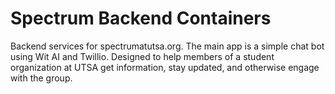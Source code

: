# Spectrum Backend Containers

Backend services for spectrumatutsa.org. The main app is a simple chat bot
using Wit AI and Twillio. Designed to help members of a student organization at
UTSA get information, stay updated, and otherwise engage with the group.
